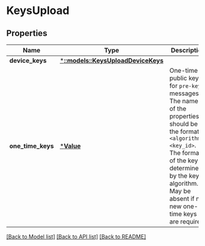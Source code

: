 # KeysUpload

## Properties

Name | Type | Description | Notes
------------ | ------------- | ------------- | -------------
**device_keys** | [***::models::KeysUploadDeviceKeys**](keys_upload_device_keys.md) |  | [optional] 
**one_time_keys** | [***Value**](.md) | One-time public keys for `pre-key` messages. The names of the properties should be in the format `<algorithm>:<key_id>`. The format of the key is determined by the key algorithm. May be absent if no new one-time keys are required. | [optional] 

[[Back to Model list]](../README.md#documentation-for-models) [[Back to API list]](../README.md#documentation-for-api-endpoints) [[Back to README]](../README.md)


